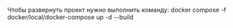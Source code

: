 Чтобы развернуть проект нужно выполнить команду:
docker compose -f docker/local/docker-compose up -d --build
